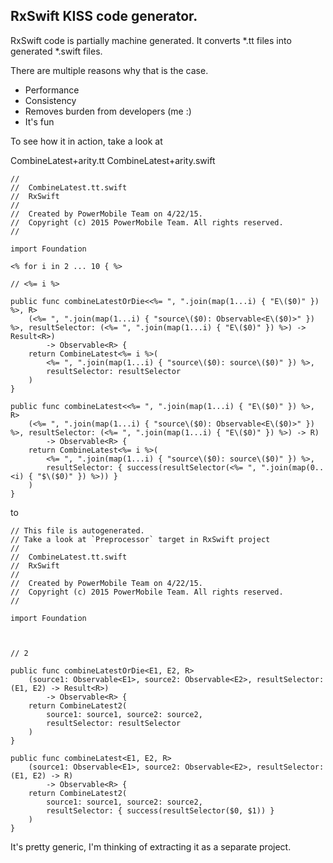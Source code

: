 ## RxSwift KISS code generator.

RxSwift code is partially machine generated. 
It converts *.tt files into generated *.swift files.

There are multiple reasons why that is the case.

* Performance
* Consistency
* Removes burden from developers (me :)
* It's fun

To see how it in action, take a look at 

CombineLatest+arity.tt
CombineLatest+arity.swift

```
//
//  CombineLatest.tt.swift
//  RxSwift
//
//  Created by PowerMobile Team on 4/22/15.
//  Copyright (c) 2015 PowerMobile Team. All rights reserved.
//

import Foundation

<% for i in 2 ... 10 { %>

// <%= i %>

public func combineLatestOrDie<<%= ", ".join(map(1...i) { "E\($0)" }) %>, R>
    (<%= ", ".join(map(1...i) { "source\($0): Observable<E\($0)>" }) %>, resultSelector: (<%= ", ".join(map(1...i) { "E\($0)" }) %>) -> Result<R>)
        -> Observable<R> {
    return CombineLatest<%= i %>(
        <%= ", ".join(map(1...i) { "source\($0): source\($0)" }) %>,
        resultSelector: resultSelector
    )
}

public func combineLatest<<%= ", ".join(map(1...i) { "E\($0)" }) %>, R>
    (<%= ", ".join(map(1...i) { "source\($0): Observable<E\($0)>" }) %>, resultSelector: (<%= ", ".join(map(1...i) { "E\($0)" }) %>) -> R)
        -> Observable<R> {
    return CombineLatest<%= i %>(
        <%= ", ".join(map(1...i) { "source\($0): source\($0)" }) %>,
        resultSelector: { success(resultSelector(<%= ", ".join(map(0..<i) { "$\($0)" }) %>)) }
    )
}
```

to 

```
// This file is autogenerated.
// Take a look at `Preprocessor` target in RxSwift project 
//
//  CombineLatest.tt.swift
//  RxSwift
//
//  Created by PowerMobile Team on 4/22/15.
//  Copyright (c) 2015 PowerMobile Team. All rights reserved.
//

import Foundation



// 2

public func combineLatestOrDie<E1, E2, R>
    (source1: Observable<E1>, source2: Observable<E2>, resultSelector: (E1, E2) -> Result<R>)
        -> Observable<R> {
    return CombineLatest2(
        source1: source1, source2: source2,
        resultSelector: resultSelector
    )
}

public func combineLatest<E1, E2, R>
    (source1: Observable<E1>, source2: Observable<E2>, resultSelector: (E1, E2) -> R)
        -> Observable<R> {
    return CombineLatest2(
        source1: source1, source2: source2,
        resultSelector: { success(resultSelector($0, $1)) }
    )
}

```


It's pretty generic, I'm thinking of extracting it as a separate project.
